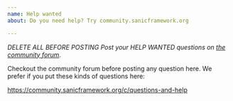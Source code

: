 ```yaml
---
name: Help wanted
about: Do you need help? Try community.sanicframework.org

---
```


*DELETE ALL BEFORE POSTING*
*Post your HELP WANTED questions on [the community forum](https://community.sanicframework.org/)*.

Checkout the community forum before posting any question here.
We prefer if you put these kinds of questions here:

https://community.sanicframework.org/c/questions-and-help
